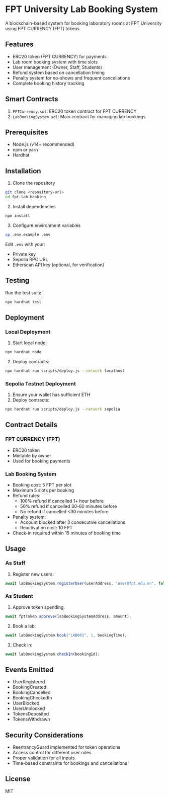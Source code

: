 # FPT University Lab Booking System

A blockchain-based system for booking laboratory rooms at FPT University using FPT CURRENCY (FPT) tokens.

## Features

- ERC20 token (FPT CURRENCY) for payments
- Lab room booking system with time slots
- User management (Owner, Staff, Students)
- Refund system based on cancellation timing
- Penalty system for no-shows and frequent cancellations
- Complete booking history tracking

## Smart Contracts

1. `FPTCurrency.sol`: ERC20 token contract for FPT CURRENCY
2. `LabBookingSystem.sol`: Main contract for managing lab bookings

## Prerequisites

- Node.js (v14+ recommended)
- npm or yarn
- Hardhat

## Installation

1. Clone the repository
```bash
git clone <repository-url>
cd fpt-lab-booking
```

2. Install dependencies
```bash
npm install
```

3. Configure environment variables
```bash
cp .env.example .env
```
Edit `.env` with your:
- Private key
- Sepolia RPC URL
- Etherscan API key (optional, for verification)

## Testing

Run the test suite:
```bash
npx hardhat test
```

## Deployment

### Local Deployment

1. Start local node:
```bash
npx hardhat node
```

2. Deploy contracts:
```bash
npx hardhat run scripts/deploy.js --network localhost
```

### Sepolia Testnet Deployment

1. Ensure your wallet has sufficient ETH
2. Deploy contracts:
```bash
npx hardhat run scripts/deploy.js --network sepolia
```

## Contract Details

### FPT CURRENCY (FPT)
- ERC20 token
- Mintable by owner
- Used for booking payments

### Lab Booking System
- Booking cost: 5 FPT per slot
- Maximum 5 slots per booking
- Refund rules:
  - 100% refund if cancelled 1+ hour before
  - 50% refund if cancelled 30-60 minutes before
  - No refund if cancelled <30 minutes before
- Penalty system:
  - Account blocked after 3 consecutive cancellations
  - Reactivation cost: 10 FPT
- Check-in required within 15 minutes of booking time

## Usage

### As Staff
1. Register new users:
```javascript
await labBookingSystem.registerUser(userAddress, "user@fpt.edu.vn", false);
```

### As Student
1. Approve token spending:
```javascript
await fptToken.approve(labBookingSystemAddress, amount);
```

2. Book a lab:
```javascript
await labBookingSystem.book("LAB001", 1, bookingTime);
```

3. Check in:
```javascript
await labBookingSystem.checkIn(bookingId);
```

## Events Emitted

- UserRegistered
- BookingCreated
- BookingCancelled
- BookingCheckedIn
- UserBlocked
- UserUnblocked
- TokensDeposited
- TokensWithdrawn

## Security Considerations

- ReentrancyGuard implemented for token operations
- Access control for different user roles
- Proper validation for all inputs
- Time-based constraints for bookings and cancellations

## License

MIT
